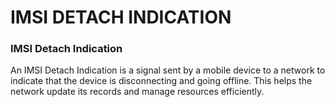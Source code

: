 # IMSI DETACH INDICATION

### IMSI Detach Indication

An IMSI Detach Indication is a signal sent by a mobile device to a network to indicate that the device is disconnecting and going offline. This helps the network update its records and manage resources efficiently.
